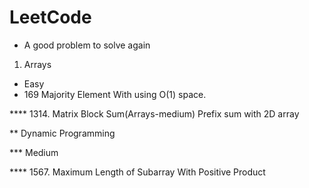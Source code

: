 # LeetCode

* A good problem to solve again

1. Arrays
  * Easy
   * 169 Majority Element With using O(1) space.



**** 1314. Matrix Block Sum(Arrays-medium) Prefix sum with 2D array

** Dynamic Programming

*** Medium

**** 1567. Maximum Length of Subarray With Positive Product
